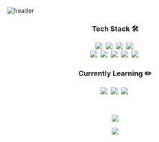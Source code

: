 ![header](https://capsule-render.vercel.app/api?type=$waving&color=677abf&height=170&section=header&text=JISU&fontSize=90&fontColor=2c2f33&animation=twinkling)

<h3 align="center">Tech Stack 🛠️</h3>
<p align="center">
  <img src="https://img.shields.io/badge/HTML5-E34F26?style=flat-square&logo=html5&logoColor=white">&nbsp
  <img src="https://img.shields.io/badge/CSS3-1572B6?style=flat-square&logo=css3&logoColor=white">&nbsp
  <img src="https://img.shields.io/badge/JavaScript-F7DF1E?style=flat-square&logo=javascript&logoColor=white">&nbsp 
  <img src="https://img.shields.io/badge/React-61DAFB?style=flat-square&logo=react&logoColor=white">&nbsp 
  <br/>
  <img src="https://img.shields.io/badge/C-A8B9CC?style=flat-square&logo=C&logoColor=white">&nbsp
  <img src="https://img.shields.io/badge/C++-00599C?style=flat-square&logo=cplusplus&logoColor=white">&nbsp
  <img src="https://img.shields.io/badge/Python-3776AB?style=flat-square&logo=python&logoColor=white">&nbsp
  <img src="https://img.shields.io/badge/JAVA-007396?style=flat-square&logo=java&logoColor=white">&nbsp
  <img src="https://img.shields.io/badge/MySQL-4479A1?style=flat-square&logo=mysql&logoColor=white">&nbsp
  <br/>
</p>
<h3 align="center">Currently Learning ✏️</h3>
<p align="center">
  <img src="https://img.shields.io/badge/TypeScript-3178C6?style=flat-square&logo=typescript&logoColor=white">&nbsp
  <img src="https://img.shields.io/badge/Node.js-339933?style=flat-square&logo=node.js&logoColor=white">&nbsp
  <img src="https://img.shields.io/badge/Express-000000?style=flat-square&logo=express&logoColor=white">&nbsp
</p>
<br/>
<p align="center">
  <a href="https://github.com/Jisu00">
    <img align="center" src="https://github-readme-stats.vercel.app/api/top-langs/?username=Jisu00&layout=compact&show_icons=true&show_owner=true&hide_title=false&theme=discord_old_blurple&hide=ruby" />
  </a>
</p>
<p align="center">
  <a href="https://github.com/Jisu00">
    <img align="center" src="https://github-readme-stats.vercel.app/api?username=jisu00&hide=&hide_title=true&show_icons=true&include_all_commits=true&theme=discord_old_blurple" />
  </a>
</p>

